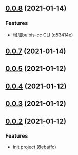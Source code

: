 ## [0.0.8](https://github.com/zqinmiao/code-config/compare/v0.0.7...v0.0.8) (2021-01-14)


### Features

* 增加buibis-cc CLI ([d53414e](https://github.com/zqinmiao/code-config/commit/d53414e362405d4266314672476fefa97d212f36))



## [0.0.7](https://github.com/zqinmiao/code-config/compare/v0.0.6...v0.0.7) (2021-01-14)



## [0.0.5](https://github.com/zqinmiao/code-config/compare/v0.0.4...v0.0.5) (2021-01-12)



## [0.0.4](https://github.com/zqinmiao/code-config/compare/v0.0.3...v0.0.4) (2021-01-12)



## [0.0.3](https://github.com/zqinmiao/code-config/compare/v0.0.2...v0.0.3) (2021-01-12)



## [0.0.2](https://github.com/zqinmiao/code-config/compare/8ebaffc3a65594bb696a68320e46941208c9a099...v0.0.2) (2021-01-12)


### Features

* init project ([8ebaffc](https://github.com/zqinmiao/code-config/commit/8ebaffc3a65594bb696a68320e46941208c9a099))



